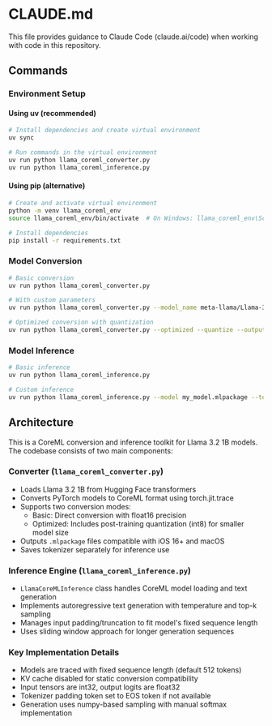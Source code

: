# CLAUDE.md

This file provides guidance to Claude Code (claude.ai/code) when working with code in this repository.

## Commands

### Environment Setup

#### Using uv (recommended)
```bash
# Install dependencies and create virtual environment
uv sync

# Run commands in the virtual environment
uv run python llama_coreml_converter.py
uv run python llama_coreml_inference.py
```

#### Using pip (alternative)
```bash
# Create and activate virtual environment
python -m venv llama_coreml_env
source llama_coreml_env/bin/activate  # On Windows: llama_coreml_env\Scripts\activate

# Install dependencies
pip install -r requirements.txt
```

### Model Conversion
```bash
# Basic conversion
uv run python llama_coreml_converter.py

# With custom parameters
uv run python llama_coreml_converter.py --model_name meta-llama/Llama-3.2-1B --max_length 512 --output my_model.mlpackage

# Optimized conversion with quantization
uv run python llama_coreml_converter.py --optimized --quantize --output optimized_model.mlpackage
```

### Model Inference
```bash
# Basic inference
uv run python llama_coreml_inference.py

# Custom inference
uv run python llama_coreml_inference.py --model my_model.mlpackage --tokenizer tokenizer --prompt "Your prompt here" --max_tokens 100
```

## Architecture

This is a CoreML conversion and inference toolkit for Llama 3.2 1B models. The codebase consists of two main components:

### Converter (`llama_coreml_converter.py`)
- Loads Llama 3.2 1B from Hugging Face transformers
- Converts PyTorch models to CoreML format using torch.jit.trace
- Supports two conversion modes:
  - Basic: Direct conversion with float16 precision
  - Optimized: Includes post-training quantization (int8) for smaller model size
- Outputs `.mlpackage` files compatible with iOS 16+ and macOS
- Saves tokenizer separately for inference use

### Inference Engine (`llama_coreml_inference.py`)
- `LlamaCoreMLInference` class handles CoreML model loading and text generation
- Implements autoregressive text generation with temperature and top-k sampling
- Manages input padding/truncation to fit model's fixed sequence length
- Uses sliding window approach for longer generation sequences

### Key Implementation Details
- Models are traced with fixed sequence length (default 512 tokens)
- KV cache disabled for static conversion compatibility
- Input tensors are int32, output logits are float32
- Tokenizer padding token set to EOS token if not available
- Generation uses numpy-based sampling with manual softmax implementation